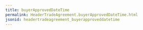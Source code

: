 ```yaml
---
title: buyerApprovedDateTime
permalink: HeaderTradeAgreement.buyerApprovedDateTime.html
jsonid: headertradeagreement_buyerapproveddatetime
---
```

